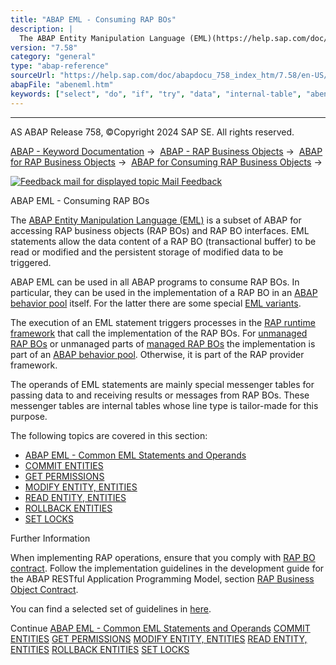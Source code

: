 ```yaml
---
title: "ABAP EML - Consuming RAP BOs"
description: |
  The ABAP Entity Manipulation Language (EML)(https://help.sap.com/doc/abapdocu_758_index_htm/7.58/en-US/abenaeml_glosry.htm 'Glossary Entry') is a subset of ABAP for accessing RAP business objects (RAP BOs) and RAP BO interfaces. EML statements allow the data content of a RAP BO (transactional buff
version: "7.58"
category: "general"
type: "abap-reference"
sourceUrl: "https://help.sap.com/doc/abapdocu_758_index_htm/7.58/en-US/abeneml.htm"
abapFile: "abeneml.htm"
keywords: ["select", "do", "if", "try", "data", "internal-table", "abeneml"]
---
```


* * *

AS ABAP Release 758, ©Copyright 2024 SAP SE. All rights reserved.

[ABAP - Keyword Documentation](https://help.sap.com/doc/abapdocu_758_index_htm/7.58/en-US/abenabap.htm) →  [ABAP - RAP Business Objects](https://help.sap.com/doc/abapdocu_758_index_htm/7.58/en-US/abenabap_rap.htm) →  [ABAP for RAP Business Objects](https://help.sap.com/doc/abapdocu_758_index_htm/7.58/en-US/abenabap_for_rap_bos.htm) →  [ABAP for Consuming RAP Business Objects](https://help.sap.com/doc/abapdocu_758_index_htm/7.58/en-US/abenabap_consume_rap_bos.htm) → 

 [![](Mail.gif?object=Mail.gif "Feedback mail for displayed topic") Mail Feedback](mailto:f1_help@sap.com?subject=Feedback%20on%20ABAP%20Documentation&body=Document:%20ABAP%20EML%20-%20Consuming%20RAP%20BOs%2C%20ABENEML%2C%20758%0D%0A%0D%0AError:%0D%0A%0D%0A%0D%0A%0D%0ASuggestion%20for%20improvement:)

ABAP EML - Consuming RAP BOs

The [ABAP Entity Manipulation Language (EML)](https://help.sap.com/doc/abapdocu_758_index_htm/7.58/en-US/abenaeml_glosry.htm "Glossary Entry") is a subset of ABAP for accessing RAP business objects (RAP BOs) and RAP BO interfaces. EML statements allow the data content of a RAP BO (transactional buffer) to be read or modified and the persistent storage of modified data to be triggered.

ABAP EML can be used in all ABAP programs to consume RAP BOs. In particular, they can be used in the implementation of a RAP BO in an [ABAP behavior pool](https://help.sap.com/doc/abapdocu_758_index_htm/7.58/en-US/abenbehavior_pool_glosry.htm "Glossary Entry") itself. For the latter there are some special [EML variants](https://help.sap.com/doc/abapdocu_758_index_htm/7.58/en-US/abeneml_in_abp.htm).

The execution of an EML statement triggers processes in the [RAP runtime framework](https://help.sap.com/doc/abapdocu_758_index_htm/7.58/en-US/abenrap_runt_framework_glosry.htm "Glossary Entry") that call the implementation of the RAP BOs. For [unmanaged RAP BOs](https://help.sap.com/doc/abapdocu_758_index_htm/7.58/en-US/abenunmanaged_rap_bo_glosry.htm "Glossary Entry") or unmanaged parts of [managed RAP BOs](https://help.sap.com/doc/abapdocu_758_index_htm/7.58/en-US/abenmanaged_rap_bo_glosry.htm "Glossary Entry") the implementation is part of an [ABAP behavior pool](https://help.sap.com/doc/abapdocu_758_index_htm/7.58/en-US/abenbehavior_pool_glosry.htm "Glossary Entry"). Otherwise, it is part of the RAP provider framework.

The operands of EML statements are mainly special messenger tables for passing data to and receiving results or messages from RAP BOs. These messenger tables are internal tables whose line type is tailor-made for this purpose.

The following topics are covered in this section:

-   [ABAP EML - Common EML Statements and Operands](https://help.sap.com/doc/abapdocu_758_index_htm/7.58/en-US/abapcommon_eml_elements.htm)
-   [COMMIT ENTITIES](https://help.sap.com/doc/abapdocu_758_index_htm/7.58/en-US/abapcommit_entities.htm)
-   [GET PERMISSIONS](https://help.sap.com/doc/abapdocu_758_index_htm/7.58/en-US/abapget_permissions.htm)
-   [MODIFY ENTITY, ENTITIES](https://help.sap.com/doc/abapdocu_758_index_htm/7.58/en-US/abapmodify_entity_entities.htm)
-   [READ ENTITY, ENTITIES](https://help.sap.com/doc/abapdocu_758_index_htm/7.58/en-US/abapread_entity_entities.htm)
-   [ROLLBACK ENTITIES](https://help.sap.com/doc/abapdocu_758_index_htm/7.58/en-US/abaprollback_entities.htm)
-   [SET LOCKS](https://help.sap.com/doc/abapdocu_758_index_htm/7.58/en-US/abapset_locks.htm)

Further Information

When implementing RAP operations, ensure that you comply with [RAP BO contract](https://help.sap.com/doc/abapdocu_758_index_htm/7.58/en-US/abenrap_bo_contract_glosry.htm "Glossary Entry"). Follow the implementation guidelines in the development guide for the ABAP RESTful Application Programming Model, section [RAP Business Object Contract](https://help.sap.com/docs/ABAP_Cloud/f055b8bf582d4f34b91da667bc1fcce6/3a402c5cf6a74bc1a1de080b2a7c6978?version=sap_cross_product_abap).

You can find a selected set of guidelines in [here](https://help.sap.com/doc/abapdocu_758_index_htm/7.58/en-US/abaprap_impl_rules.htm).

Continue
[ABAP EML - Common EML Statements and Operands](https://help.sap.com/doc/abapdocu_758_index_htm/7.58/en-US/abapcommon_eml_elements.htm)
[COMMIT ENTITIES](https://help.sap.com/doc/abapdocu_758_index_htm/7.58/en-US/abapcommit_entities.htm)
[GET PERMISSIONS](https://help.sap.com/doc/abapdocu_758_index_htm/7.58/en-US/abapget_permissions.htm)
[MODIFY ENTITY, ENTITIES](https://help.sap.com/doc/abapdocu_758_index_htm/7.58/en-US/abapmodify_entity_entities.htm)
[READ ENTITY, ENTITIES](https://help.sap.com/doc/abapdocu_758_index_htm/7.58/en-US/abapread_entity_entities.htm)
[ROLLBACK ENTITIES](https://help.sap.com/doc/abapdocu_758_index_htm/7.58/en-US/abaprollback_entities.htm)
[SET LOCKS](https://help.sap.com/doc/abapdocu_758_index_htm/7.58/en-US/abapset_locks.htm)